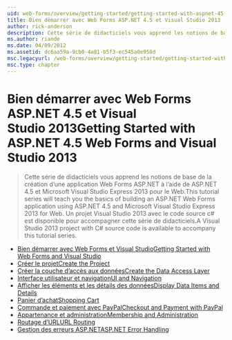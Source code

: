 ```yaml
---
uid: web-forms/overview/getting-started/getting-started-with-aspnet-45-web-forms/index
title: Bien démarrer avec Web Forms ASP.NET 4.5 et Visual Studio 2013 | Microsoft Docs
author: rick-anderson
description: Cette série de didacticiels vous apprend les notions de base de la création d’une application Web Forms ASP.NET à l’aide de ASP.NET 4.5 et Visual Studio 2013 Express pour le Web. Un outils Visual...
ms.author: riande
ms.date: 04/09/2012
ms.assetid: dc6aa59a-9cb0-4a81-b5f3-ec545a0e958d
msc.legacyurl: /web-forms/overview/getting-started/getting-started-with-aspnet-45-web-forms
msc.type: chapter
---
```

<a name="getting-started-with-aspnet-45-web-forms-and-visual-studio-2013"></a><span data-ttu-id="b07d3-104">Bien démarrer avec Web Forms ASP.NET 4.5 et Visual Studio 2013</span><span class="sxs-lookup"><span data-stu-id="b07d3-104">Getting Started with ASP.NET 4.5 Web Forms and Visual Studio 2013</span></span>
====================
> <span data-ttu-id="b07d3-105">Cette série de didacticiels vous apprend les notions de base de la création d’une application Web Forms ASP.NET à l’aide de ASP.NET 4.5 et Microsoft Visual Studio Express 2013 pour le Web.</span><span class="sxs-lookup"><span data-stu-id="b07d3-105">This tutorial series will teach you the basics of building an ASP.NET Web Forms application using ASP.NET 4.5 and Microsoft Visual Studio Express 2013 for Web.</span></span> <span data-ttu-id="b07d3-106">Un projet Visual Studio 2013 avec le code source c# est disponible pour accompagner cette série de didacticiels.</span><span class="sxs-lookup"><span data-stu-id="b07d3-106">A Visual Studio 2013 project with C# source code is available to accompany this tutorial series.</span></span>


- [<span data-ttu-id="b07d3-107">Bien démarrer avec Web Forms et Visual Studio</span><span class="sxs-lookup"><span data-stu-id="b07d3-107">Getting Started with Web Forms and Visual Studio</span></span>](introduction-and-overview.md)
- [<span data-ttu-id="b07d3-108">Créer le projet</span><span class="sxs-lookup"><span data-stu-id="b07d3-108">Create the Project</span></span>](create-the-project.md)
- [<span data-ttu-id="b07d3-109">Créer la couche d’accès aux données</span><span class="sxs-lookup"><span data-stu-id="b07d3-109">Create the Data Access Layer</span></span>](create_the_data_access_layer.md)
- [<span data-ttu-id="b07d3-110">Interface utilisateur et navigation</span><span class="sxs-lookup"><span data-stu-id="b07d3-110">UI and Navigation</span></span>](ui_and_navigation.md)
- [<span data-ttu-id="b07d3-111">Afficher les éléments et les détails des données</span><span class="sxs-lookup"><span data-stu-id="b07d3-111">Display Data Items and Details</span></span>](display_data_items_and_details.md)
- [<span data-ttu-id="b07d3-112">Panier d’achat</span><span class="sxs-lookup"><span data-stu-id="b07d3-112">Shopping Cart</span></span>](shopping-cart.md)
- [<span data-ttu-id="b07d3-113">Commande et paiement avec PayPal</span><span class="sxs-lookup"><span data-stu-id="b07d3-113">Checkout and Payment with PayPal</span></span>](checkout-and-payment-with-paypal.md)
- [<span data-ttu-id="b07d3-114">Appartenance et administration</span><span class="sxs-lookup"><span data-stu-id="b07d3-114">Membership and Administration</span></span>](membership-and-administration.md)
- [<span data-ttu-id="b07d3-115">Routage d’URL</span><span class="sxs-lookup"><span data-stu-id="b07d3-115">URL Routing</span></span>](url-routing.md)
- [<span data-ttu-id="b07d3-116">Gestion des erreurs ASP.NET</span><span class="sxs-lookup"><span data-stu-id="b07d3-116">ASP.NET Error Handling</span></span>](aspnet-error-handling.md)

